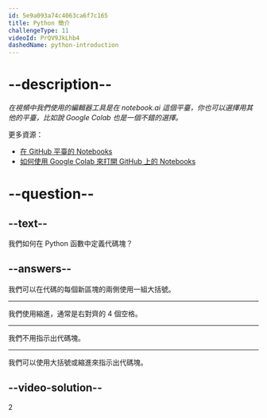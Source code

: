 ```yaml
---
id: 5e9a093a74c4063ca6f7c165
title: Python 簡介
challengeType: 11
videoId: PrQV9JkLhb4
dashedName: python-introduction
---
```


# --description--

*在視頻中我們使用的編輯器工具是在 notebook.ai 這個平臺，你也可以選擇用其他的平臺，比如說 Google Colab 也是一個不錯的選擇。*

更多資源：

-   [在 GitHub 平臺的 Notebooks](https://github.com/ine-rmotr-curriculum/ds-content-python-under-10-minutes)
-   [如何使用 Google Colab 來打開 GitHub 上的 Notebooks](https://colab.research.google.com/github/googlecolab/colabtools/blob/master/notebooks/colab-github-demo.ipynb)

# --question--

## --text--

我們如何在 Python 函數中定義代碼塊？

## --answers--

我們可以在代碼的每個新區塊的兩側使用一組大括號。

---

我們使用縮進，通常是右對齊的 4 個空格。

---

我們不用指示出代碼塊。

---

我們可以使用大括號或縮進來指示出代碼塊。

## --video-solution--

2

